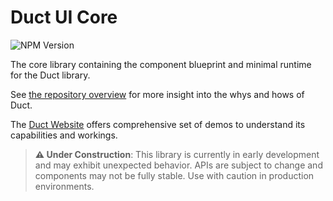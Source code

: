 # Duct UI Core

![NPM Version](https://img.shields.io/npm/v/%40duct-ui%2Fcore)

The core library containing the component blueprint and minimal runtime for the Duct library.

See [the repository overview](https://github.com/navilan/duct-ui) for more insight into the whys and hows of Duct.

The [Duct Website](https://duct-ui.org) offers comprehensive set of demos to understand its capabilities and workings.

> **⚠️ Under Construction**: This library is currently in early development and may exhibit unexpected behavior. APIs are subject to change and components may not be fully stable. Use with caution in production environments.
